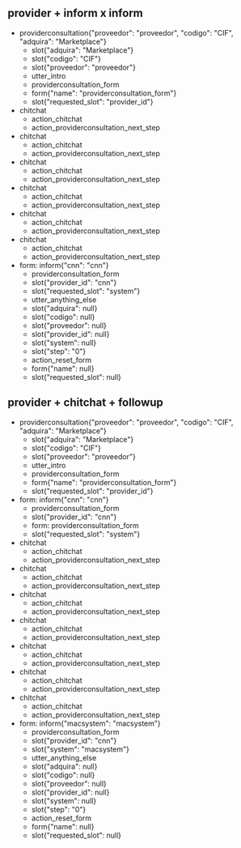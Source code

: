 ## provider + inform x inform
* providerconsultation{"proveedor": "proveedor", "codigo": "CIF", "adquira": "Marketplace"}
    - slot{"adquira": "Marketplace"}
    - slot{"codigo": "CIF"}
    - slot{"proveedor": "proveedor"}
    - utter_intro
    - providerconsultation_form
    - form{"name": "providerconsultation_form"}
    - slot{"requested_slot": "provider_id"}
* chitchat
    - action_chitchat
    - action_providerconsultation_next_step
* chitchat
    - action_chitchat
    - action_providerconsultation_next_step
* chitchat
    - action_chitchat
    - action_providerconsultation_next_step
* chitchat
    - action_chitchat
    - action_providerconsultation_next_step
* chitchat
    - action_chitchat
    - action_providerconsultation_next_step
* chitchat
    - action_chitchat
    - action_providerconsultation_next_step
* form: inform{"cnn": "cnn"}
    - providerconsultation_form
    - slot{"provider_id": "cnn"}
    - slot{"requested_slot": "system"}
    - utter_anything_else
    - slot{"adquira": null}
    - slot{"codigo": null}
    - slot{"proveedor": null}
    - slot{"provider_id": null}
    - slot{"system": null}
    - slot{"step": "0"}
    - action_reset_form
    - form{"name": null}
    - slot{"requested_slot": null}

## provider + chitchat + followup
* providerconsultation{"proveedor": "proveedor", "codigo": "CIF", "adquira": "Marketplace"}
    - slot{"adquira": "Marketplace"}
    - slot{"codigo": "CIF"}
    - slot{"proveedor": "proveedor"}
    - utter_intro
    - providerconsultation_form
    - form{"name": "providerconsultation_form"}
    - slot{"requested_slot": "provider_id"}
* form: inform{"cnn": "cnn"}
    - providerconsultation_form
    - slot{"provider_id": "cnn"}
    - form: providerconsultation_form
    - slot{"requested_slot": "system"}
* chitchat
    - action_chitchat
    - action_providerconsultation_next_step
* chitchat
    - action_chitchat
    - action_providerconsultation_next_step
* chitchat
    - action_chitchat
    - action_providerconsultation_next_step
* chitchat
    - action_chitchat
    - action_providerconsultation_next_step
* chitchat
    - action_chitchat
    - action_providerconsultation_next_step
* chitchat
    - action_chitchat
    - action_providerconsultation_next_step
* chitchat
    - action_chitchat
    - action_providerconsultation_next_step
* form: inform{"macsystem": "macsystem"}
    - providerconsultation_form
    - slot{"provider_id": "cnn"}
    - slot{"system": "macsystem"}
    - utter_anything_else
    - slot{"adquira": null}
    - slot{"codigo": null}
    - slot{"proveedor": null}
    - slot{"provider_id": null}
    - slot{"system": null}
    - slot{"step": "0"}
    - action_reset_form
    - form{"name": null}
    - slot{"requested_slot": null}
